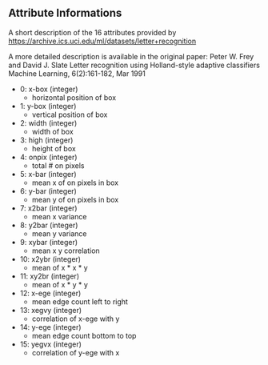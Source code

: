 ## Attribute Informations

A short description of the 16 attributes provided by 
https://archive.ics.uci.edu/ml/datasets/letter+recognition

A more detailed description is available in the original paper:
	Peter W. Frey and David J. Slate
	Letter recognition using Holland-style adaptive classifiers
	Machine Learning, 6(2):161-182, Mar 1991

- 0: x-box (integer)
	- horizontal position of box
- 1: y-box (integer)
	- vertical position of box
- 2: width (integer)
	- width of box
- 3: high (integer)
	- height of box
- 4: onpix (integer)
	- total # on pixels
- 5: x-bar (integer)
	- mean x of on pixels in box
- 6: y-bar (integer)
	- mean y of on pixels in box
- 7: x2bar (integer)
	- mean x variance
- 8: y2bar (integer)
	- mean y variance
- 9: xybar (integer)
	- mean x y correlation
- 10: x2ybr (integer)
	- mean of x * x * y
- 11: xy2br (integer)
	- mean of x * y * y
- 12: x-ege (integer)
	- mean edge count left to right
- 13: xegvy (integer)
	- correlation of x-ege with y
- 14: y-ege (integer)
	- mean edge count bottom to top
- 15: yegvx (integer)
	- correlation of y-ege with x

